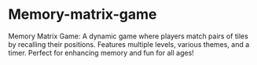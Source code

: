 # Memory-matrix-game
Memory Matrix Game: A dynamic game where players match pairs of tiles by recalling their positions. Features multiple levels, various themes, and a timer. Perfect for enhancing memory and fun for all ages!
